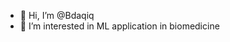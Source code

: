 - 👋 Hi, I’m @Bdaqiq
- 👀 I’m interested in ML application in biomedicine 

<!---
Bdaqiq/Bdaqiq is a ✨ special ✨ repository because its `README.md` (this file) appears on your GitHub profile.
You can click the Preview link to take a look at your changes.
--->
